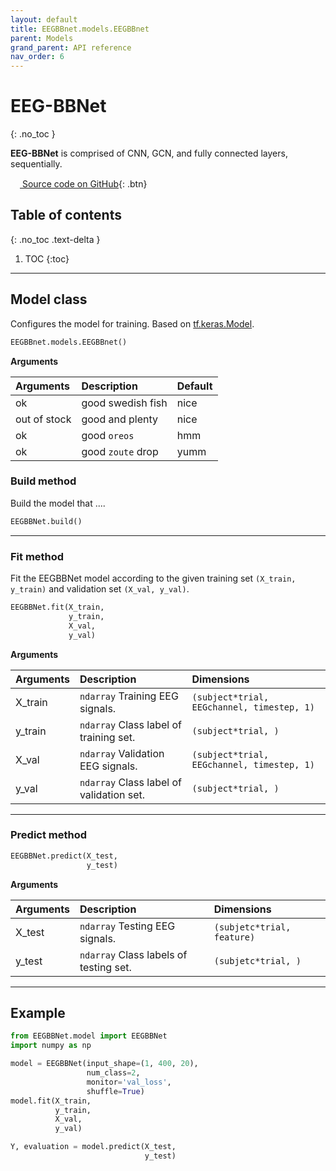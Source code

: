 ```yaml
---
layout: default
title: EEGBBnet.models.EEGBBnet
parent: Models
grand_parent: API reference
nav_order: 6
---
```


# EEG-BBNet
{: .no_toc }

**EEG-BBNet** is comprised of CNN, GCN, and fully connected layers, sequentially.

[<img src="https://min2net.github.io/assets/images/github.png" width="15" height="15"> Source code on GitHub](xxx){: .btn}

## Table of contents
{: .no_toc .text-delta }

1. TOC
{:toc}

---
## Model class
Configures the model for training. Based on [tf.keras.Model](https://www.tensorflow.org/api_docs/python/tf/keras/Model).

```py
EEGBBnet.models.EEGBBnet()
```
**Arguments** 

| Arguments | Description | Default|
|:----------|:------------|:-------|
| ok           | good swedish fish | nice  |
| out of stock | good and plenty   | nice  |
| ok           | good `oreos`      | hmm   |
| ok           | good `zoute` drop | yumm  |

### Build method
Build the model that ....

```py
EEGBBNet.build()
```
---

### Fit method

Fit the EEGBBNet model according to the given training set `(X_train, y_train)` and validation set `(X_val, y_val)`.

```py
EEGBBNet.fit(X_train,
             y_train,
             X_val,
             y_val)
```

**Arguments**

| Arguments | Description | Dimensions |
|:---|:----|:---|
|X_train   | `ndarray` Training EEG signals.                  | `(subject*trial, EEGchannel, timestep, 1)`  |
|y_train   | `ndarray` Class label of training set.           | `(subject*trial, )`                         |
|X_val     | `ndarray` Validation EEG signals.                | `(subject*trial, EEGchannel, timestep, 1)`  |
|y_val     | `ndarray` Class label of validation set.         | `(subject*trial, )`                         |

---

### Predict method
```py
EEGBBNet.predict(X_test,
                 y_test)
```
 
 **Arguments**

| Arguments | Description | Dimensions |
|:---|:----|:---|
|X_test     | `ndarray` Testing EEG signals.            | `(subjetc*trial, feature)`    |
|y_test     | `ndarray` Class labels of testing set.    | `(subjetc*trial, )`              |

---

## Example

```py
from EEGBBNet.model import EEGBBNet
import numpy as np

model = EEGBBNet(input_shape=(1, 400, 20), 
                 num_class=2, 
                 monitor='val_loss', 
                 shuffle=True)
model.fit(X_train, 
          y_train, 
          X_val, 
          y_val)

Y, evaluation = model.predict(X_test, 
                              y_test)
```